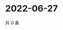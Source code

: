 # 2022-06-27

共 0 条

<!-- BEGIN WEIBO -->
<!-- 最后更新时间 Mon Jun 27 2022 14:24:01 GMT+0800 (China Standard Time) -->

<!-- END WEIBO -->
